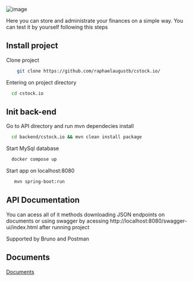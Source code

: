 ![image](https://github.com/user-attachments/assets/89a39556-a44d-4ccd-ad1a-fd122e70a62f)


Here you can store and administrate your finances on a simple way. You can test it by yourself following this steps




## Install project


 Clone project 
```bash
    git clone https://github.com/raphaelaugustb/cstock.io/
```
Entering on project directory
  ```bash
    cd cstock.io
```
## Init back-end
  Go to API directory and run mvn dependecies install
  ```bash
    cd backend/cstock.io && mvn clean install package 
```
Start MySql database
  ```bash
    docker compose up
```
Start app on localhost:8080
 ```bash
    mvn spring-boot:run 
```
    
## API Documentation

You can acess all of it methods downloading JSON endpoints on documents or using swagger by acessing http://localhost:8080/swagger-ui/index.html after running project

Supported by Bruno and Postman


## Documents

[Documents](https://github.com/raphaelaugustb/cstock.io/tree/main/documents)

